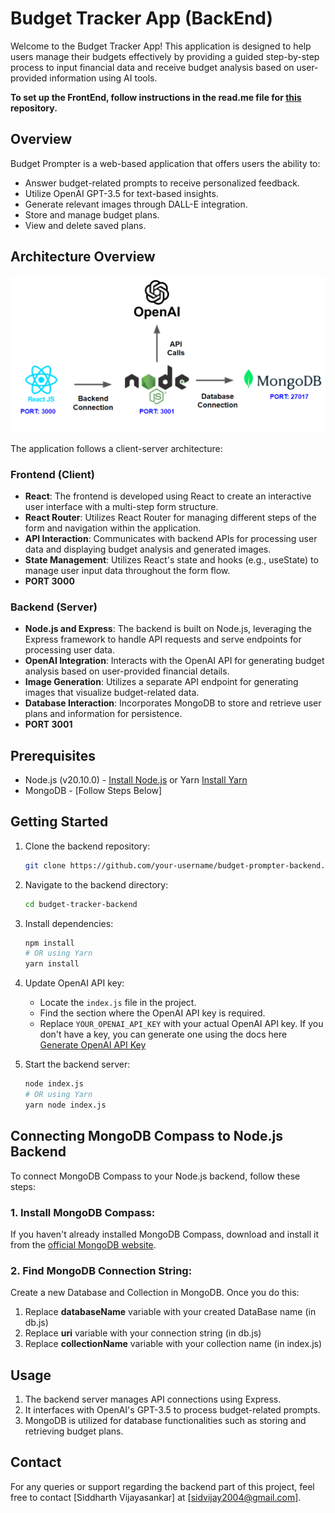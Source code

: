 # Budget Tracker App (BackEnd)

Welcome to the Budget Tracker App! This application is designed to help users manage their budgets effectively by providing a guided step-by-step process to input financial data and receive budget analysis based on user-provided information using AI tools.

**To set up the FrontEnd, follow instructions in the read.me file for [this](https://github.com/sidvijay2004/budget-tracker-frontend/tree/master) repository.**

## Overview

Budget Prompter is a web-based application that offers users the ability to:
- Answer budget-related prompts to receive personalized feedback.
- Utilize OpenAI GPT-3.5 for text-based insights.
- Generate relevant images through DALL-E integration.
- Store and manage budget plans.
- View and delete saved plans.
  
## Architecture Overview

![Architecture Diagram](Architecture%20Diagram.png)

The application follows a client-server architecture:

### Frontend (Client)

- **React**: The frontend is developed using React to create an interactive user interface with a multi-step form structure.
- **React Router**: Utilizes React Router for managing different steps of the form and navigation within the application.
- **API Interaction**: Communicates with backend APIs for processing user data and displaying budget analysis and generated images.
- **State Management**: Utilizes React's state and hooks (e.g., useState) to manage user input data throughout the form flow.
- **PORT 3000**

### Backend (Server)

- **Node.js and Express**: The backend is built on Node.js, leveraging the Express framework to handle API requests and serve endpoints for processing user data.
- **OpenAI Integration**: Interacts with the OpenAI API for generating budget analysis based on user-provided financial details.
- **Image Generation**: Utilizes a separate API endpoint for generating images that visualize budget-related data.
- **Database Interaction**: Incorporates MongoDB to store and retrieve user plans and information for persistence.
- **PORT 3001**
  

## Prerequisites

- Node.js (v20.10.0) - [Install Node.js](https://nodejs.org/) or Yarn [Install Yarn](https://classic.yarnpkg.com/lang/en/docs/install/#windows-stable)
- MongoDB - [Follow Steps Below]

## Getting Started

1. Clone the backend repository:

    ```bash
    git clone https://github.com/your-username/budget-prompter-backend.git
    ```

2. Navigate to the backend directory:

    ```bash
    cd budget-tracker-backend
    ```

4. Install dependencies:

    ```bash
    npm install
    # OR using Yarn
    yarn install
    ```

5. Update OpenAI API key:

   - Locate the `index.js` file in the project.
   - Find the section where the OpenAI API key is required.
   - Replace `YOUR_OPENAI_API_KEY` with your actual OpenAI API key.
     If you don't have a key, you can generate one using the docs here [Generate OpenAI API Key](https://platform.openai.com/docs/quickstart?context=python)

6. Start the backend server:

    ```bash
    node index.js
    # OR using Yarn
    yarn node index.js
    ```

## Connecting MongoDB Compass to Node.js Backend

To connect MongoDB Compass to your Node.js backend, follow these steps:

### 1. Install MongoDB Compass:

If you haven't already installed MongoDB Compass, download and install it from the [official MongoDB website](https://www.mongodb.com/try/download/compass).

### 2. Find MongoDB Connection String:

Create a new Database and Collection in MongoDB. Once you do this:
1. Replace **databaseName** variable with your created DataBase name (in db.js)
2. Replace **uri** variable with your connection string (in db.js)
3. Replace **collectionName** variable with your collection name (in index.js)


## Usage

1. The backend server manages API connections using Express.
2. It interfaces with OpenAI's GPT-3.5 to process budget-related prompts.
3. MongoDB is utilized for database functionalities such as storing and retrieving budget plans.


## Contact

For any queries or support regarding the backend part of this project, feel free to contact [Siddharth Vijayasankar] at [sidvijay2004@gmail.com].
